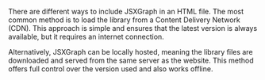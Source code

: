 There are different ways to include JSXGraph in an HTML file. The most common method is to load the library from a Content Delivery Network (CDN). This approach is simple and ensures that the latest version is always available, but it requires an internet connection.

Alternatively, JSXGraph can be locally hosted, meaning the library files are downloaded and served from the same server as the website. This method offers full control over the version used and also works offline.
